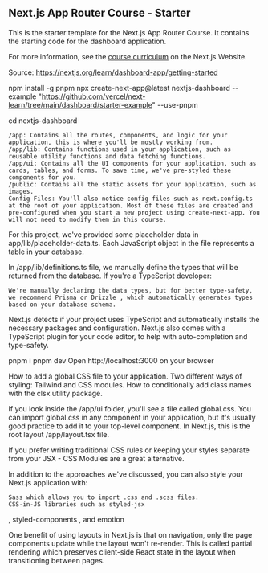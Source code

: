 ## Next.js App Router Course - Starter

This is the starter template for the Next.js App Router Course. It contains the starting code for the dashboard application.

For more information, see the [course curriculum](https://nextjs.org/learn) on the Next.js Website.

Source: https://nextjs.org/learn/dashboard-app/getting-started

npm install -g pnpm
npx create-next-app@latest nextjs-dashboard --example "https://github.com/vercel/next-learn/tree/main/dashboard/starter-example" --use-pnpm

cd nextjs-dashboard


    /app: Contains all the routes, components, and logic for your application, this is where you'll be mostly working from.
    /app/lib: Contains functions used in your application, such as reusable utility functions and data fetching functions.
    /app/ui: Contains all the UI components for your application, such as cards, tables, and forms. To save time, we've pre-styled these components for you.
    /public: Contains all the static assets for your application, such as images.
    Config Files: You'll also notice config files such as next.config.ts at the root of your application. Most of these files are created and pre-configured when you start a new project using create-next-app. You will not need to modify them in this course.

For this project, we've provided some placeholder data in app/lib/placeholder-data.ts. Each JavaScript object in the file represents a table in your database. 

In /app/lib/definitions.ts file, we manually define the types that will be returned from the database. 
If you're a TypeScript developer:

    We're manually declaring the data types, but for better type-safety, we recommend Prisma or Drizzle , which automatically generates types based on your database schema.
Next.js detects if your project uses TypeScript and automatically installs the necessary packages and configuration. Next.js also comes with a TypeScript plugin
for your code editor, to help with auto-completion and type-safety.

pnpm i
pnpm dev
Open http://localhost:3000
on your browser

How to add a global CSS file to your application.
Two different ways of styling: Tailwind and CSS modules.
How to conditionally add class names with the clsx utility package.

If you look inside the /app/ui folder, you'll see a file called global.css. You can import global.css in any component in your application, but it's usually good practice to add it to your top-level component. In Next.js, this is the root layout /app/layout.tsx file.

If you prefer writing traditional CSS rules or keeping your styles separate from your JSX - CSS Modules are a great alternative.

In addition to the approaches we've discussed, you can also style your Next.js application with:

    Sass which allows you to import .css and .scss files.
    CSS-in-JS libraries such as styled-jsx

, styled-components
, and emotion

One benefit of using layouts in Next.js is that on navigation, only the page components update while the layout won't re-render. This is called partial rendering which preserves client-side React state in the layout when transitioning between pages.

